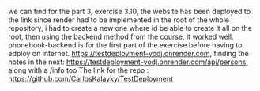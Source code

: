 we can find for the part 3, exercise 3.10, the website has been deployed to the link
since render had to be implemented in the root of the whole repository, i had to create a new one
where id be able to create it all on the root, then using the backend method from the course,
it worked well. phonebook-backend is for the first part of the exercise before having to edploy on internet.
 https://testdeployment-yodj.onrender.com, finding the notes in the next:
 https://testdeployment-yodj.onrender.com/api/persons, along with a /info too
 The link for the repo : https://github.com/CarlosKalayky/TestDeployment